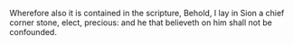 Wherefore also it is contained in the scripture, Behold, I lay in Sion a chief corner stone, elect, precious: and he that believeth on him shall not be confounded.
